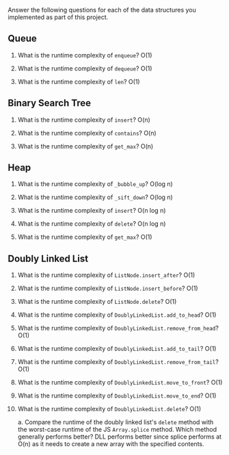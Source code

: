 Answer the following questions for each of the data structures you implemented as part of this project.

## Queue

1. What is the runtime complexity of `enqueue`? O(1)

2. What is the runtime complexity of `dequeue`? O(1)

3. What is the runtime complexity of `len`? O(1)

## Binary Search Tree

1. What is the runtime complexity of `insert`? O(n)

2. What is the runtime complexity of `contains`? O(n)

3. What is the runtime complexity of `get_max`? O(n)

## Heap

1. What is the runtime complexity of `_bubble_up`? O(log n)

2. What is the runtime complexity of `_sift_down`? O(log n)

3. What is the runtime complexity of `insert`? O(n log n)

4. What is the runtime complexity of `delete`? O(n log n)

5. What is the runtime complexity of `get_max`? O(1)

## Doubly Linked List

1. What is the runtime complexity of `ListNode.insert_after`? O(1)

2. What is the runtime complexity of `ListNode.insert_before`? O(1)

3. What is the runtime complexity of `ListNode.delete`? O(1)

4. What is the runtime complexity of `DoublyLinkedList.add_to_head`? O(1)

5. What is the runtime complexity of `DoublyLinkedList.remove_from_head`? O(1)

6. What is the runtime complexity of `DoublyLinkedList.add_to_tail`? O(1)

7. What is the runtime complexity of `DoublyLinkedList.remove_from_tail`? O(1)

8. What is the runtime complexity of `DoublyLinkedList.move_to_front`? O(1)

9. What is the runtime complexity of `DoublyLinkedList.move_to_end`? O(1)

10. What is the runtime complexity of `DoublyLinkedList.delete`? O(1)

    a. Compare the runtime of the doubly linked list's `delete` method with the worst-case runtime of the JS `Array.splice` method. Which method generally performs better? DLL performs better since splice performs at O(n) as it needs to create a new array with the specified contents.